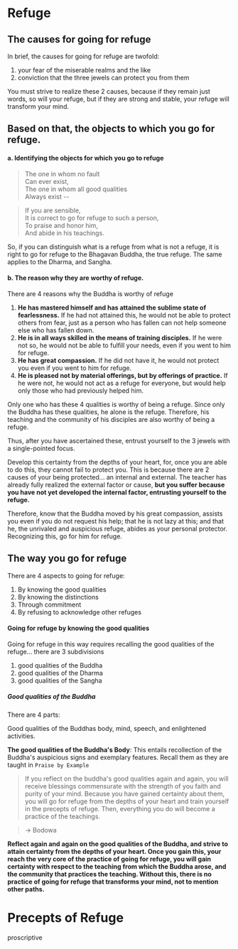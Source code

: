 # Refuge

## The causes for going for refuge

In brief, the causes for going for refuge are twofold: 

1. your fear of the miserable realms and the like
2. conviction that the three jewels can protect you from them

You must strive to realize these 2 causes, because if they remain just words, so will your refuge, but if they are strong and stable, your refuge will transform your mind.

## Based on that, the objects to which you go for refuge.

#### a. Identifying the objects for which you go to refuge

> The one in whom no fault  
> Can ever exist,  
> The one in whom all good qualities  
> Always exist --  

> If you are sensible,  
> It is correct to go for refuge to such a person,  
> To praise and honor him,  
> And abide in his teachings.  

So, if you can distinguish what is a refuge from what is not a refuge, it is right to go for refuge to the Bhagavan Buddha, the true refuge. The same applies to the Dharma, and Sangha.

#### b. The reason why they are worthy of refuge.

There are 4 reasons why the Buddha is worthy of refuge

1. **He has mastered himself and has attained the sublime state of fearlessness.** If he had not attained this, he would not be able to protect others from fear, just as a person who has fallen can not help someone else who has fallen down. 
2. **He is in all ways skilled in the means of training disciples.** If he were not so, he would not be able to fulfill your needs, even if you went to him for refuge.
3. **He has great compassion.** If he did not have it, he would not protect you even if you went to him for refuge.
4. **He is pleased not by material offerings, but by offerings of practice.** If he were not, he would not act as a refuge for everyone, but would help only those who had previously helped him.

Only one who has these 4 qualities is worthy of being a refuge. Since only the Buddha has these qualities, he alone is the refuge. Therefore, his teaching and the community of his disciples are also worthy of being a refuge.

Thus, after you have ascertained these, entrust yourself to the 3 jewels with a single-pointed focus. 

Develop this certainty from the depths of your heart, for, once you are able to do this, they cannot fail to protect you. This is because there are 2 causes of your being protected... an internal and external. The teacher has already fully realized the external factor or cause, **but you suffer because you have not yet developed the internal factor, entrusting yourself to the refuge.**

Therefore, know that the Buddha moved by his great compassion, assists you even if you do not request his help; that he is not lazy at this; and that he, the unrivaled and auspicious refuge, abides as your personal protector. Recognizing this, go for him for refuge.



## The way you go for refuge

There are 4 aspects to going for refuge:
1. By knowing the good qualities
2. By knowing the distinctions
3. Through commitment
4. By refusing to acknowledge other refuges

#### Going for refuge by knowing the good qualities

Going for refuge in this way requires recalling the good qualities of the refuge... there are 3 subdivisions

1. good qualities of the Buddha
2. good qualities of the Dharma
3. good qualities of the Sangha

##### Good qualities of the Buddha

There are 4 parts:

Good qualities of the Buddhas body, mind, speech, and enlightened activities.

**The good qualities of the Buddha's Body**:
This entails recollection of the Buddha's auspicious signs and exemplary features. Recall them as they are taught in `Praise by Example`


>If you reflect on the buddha's good qualities again and again, you will receive blessings commensurate with the strength of you faith and purity of your mind. Because you have gained certainty about them, you will go for refuge from the depths of your heart and train yourself in the precepts of refuge. Then, everything you do will become a practice of the teachings. 

> -> Bodowa

**Reflect again and again on the good qualities of the Buddha, and strive to attain certainty from the depths of your heart. Once you gain this, your reach the very core of the practice of going for refuge, you will gain certainty with respect to the teaching from which the Buddha arose, and the community that practices the teaching. Without this, there is no practice of going for refuge that transforms your mind, not to mention other paths.**

# Precepts of Refuge

proscriptive 



























